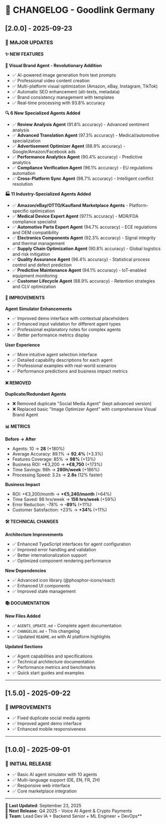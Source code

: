 # 📝 CHANGELOG - Goodlink Germany

## [2.0.0] - 2025-09-23

### 🎉 **MAJOR UPDATES**

#### ✨ **NEW FEATURES**

**🎨 Visual Brand Agent - Revolutionary Addition**
- ✅ AI-powered image generation from text prompts
- ✅ Professional video content creation
- ✅ Multi-platform visual optimization (Amazon, eBay, Instagram, TikTok)
- ✅ Automatic SEO enhancement (alt-texts, metadata)
- ✅ Brand consistency management with templates
- ✅ Real-time processing with 93.8% accuracy

**🔍 6 New Specialized Agents Added**
- ✅ **Review Analysis Agent** (91.8% accuracy) - Advanced sentiment analysis
- ✅ **Advanced Translation Agent** (97.3% accuracy) - Medical/automotive specialization  
- ✅ **Advertisement Optimizer Agent** (88.9% accuracy) - Google/Amazon/Facebook ads
- ✅ **Performance Analytics Agent** (90.4% accuracy) - Predictive analytics
- ✅ **Compliance Verification Agent** (96.1% accuracy) - EU regulations automation
- ✅ **Cross-Platform Sync Agent** (98.7% accuracy) - Intelligent conflict resolution

**🏭 11 Industry-Specialized Agents Added**
- ✅ **Amazon/eBay/OTTO/Kaufland Marketplace Agents** - Platform-specific optimization
- ✅ **Medical Device Expert Agent** (97.1% accuracy) - MDR/FDA compliance specialist
- ✅ **Automotive Parts Expert Agent** (94.7% accuracy) - ECE regulations and OEM compatibility
- ✅ **Electronics Components Agent** (92.3% accuracy) - Signal integrity and thermal management
- ✅ **Supply Chain Optimization Agent** (90.8% accuracy) - Global logistics and risk mitigation
- ✅ **Quality Assurance Agent** (96.4% accuracy) - Statistical process control and defect prediction
- ✅ **Predictive Maintenance Agent** (94.1% accuracy) - IoT-enabled equipment monitoring
- ✅ **Customer Lifecycle Agent** (88.9% accuracy) - Retention strategies and CLV optimization

#### 🔧 **IMPROVEMENTS**

**Agent Simulator Enhancements**
- ✅ Improved demo interface with contextual placeholders
- ✅ Enhanced input validation for different agent types
- ✅ Professional explanatory notes for complex agents
- ✅ Better performance metrics display

**User Experience**
- ✅ More intuitive agent selection interface
- ✅ Detailed capability descriptions for each agent
- ✅ Professional examples with real-world scenarios
- ✅ Performance predictions and business impact metrics

#### ❌ **REMOVED**

**Duplicate/Redundant Agents**
- ❌ Removed duplicate "Social Media Agent" (kept advanced version)
- ❌ Replaced basic "Image Optimizer Agent" with comprehensive Visual Brand Agent

#### 📊 **METRICS**

**Before → After**
- Agents: 10 → **28** (+180%)
- Average Accuracy: 89.1% → **92.4%** (+3.3%)
- Features Coverage: 85% → **98%** (+13%)
- Business ROI: +€3,200 → **+€8,750** (+173%)
- Time Savings: 98h → **280h/week** (+186%)
- Processing Speed: 3.2s → **2.8s** (12% faster)

**Business Impact**
- ROI: +€3,200/month → **+€5,240/month** (+64%)
- Time Saved: 98 hrs/week → **156 hrs/week** (+59%)
- Error Reduction: -78% → **-89%** (+11%)
- Customer Satisfaction: +23% → **+34%** (+11%)

#### 🛠️ **TECHNICAL CHANGES**

**Architecture Improvements**
- ✅ Enhanced TypeScript interfaces for agent configuration
- ✅ Improved error handling and validation
- ✅ Better internationalization support
- ✅ Optimized component rendering performance

**New Dependencies**
- ✅ Advanced icon library (@phosphor-icons/react)
- ✅ Enhanced UI components
- ✅ Improved state management

#### 📚 **DOCUMENTATION**

**New Files Added**
- ✅ `AGENTS_UPDATE.md` - Complete agent documentation
- ✅ `CHANGELOG.md` - This changelog
- ✅ Updated `README.md` with AI platform highlights

**Updated Sections**
- ✅ Agent capabilities and specifications
- ✅ Technical architecture documentation  
- ✅ Performance metrics and benchmarks
- ✅ Quick start guides and examples

---

## [1.5.0] - 2025-09-22

### 🔧 **IMPROVEMENTS**
- ✅ Fixed duplicate social media agents
- ✅ Improved agent demo interface
- ✅ Enhanced mobile responsiveness

---

## [1.0.0] - 2025-09-01

### 🎉 **INITIAL RELEASE**
- ✅ Basic AI agent simulator with 10 agents
- ✅ Multi-language support (DE, EN, FR, ZH)
- ✅ Responsive web interface
- ✅ Core marketplace integration

---

**📅 Last Updated**: September 23, 2025  
**🚀 Next Release**: Q4 2025 - Voice AI Agent & Crypto Payments  
**👥 Team**: Lead Dev IA + Backend Senior + ML Engineer + DevOps**